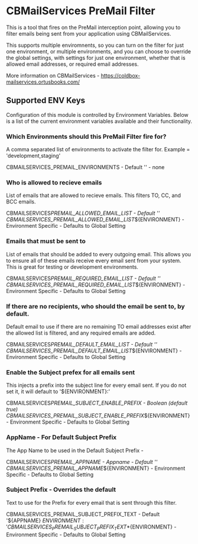 # CBMailServices PreMail Filter

This is a tool that fires on the PreMail interception point, allowing you to filter emails being sent from your application using CBMailServices.

This supports multiple enviromnents, so you can turn on the filter for just one environment, or multiple environments, and you can choose to override the global settings, with settings for just one environment, whether that is allowed email addresses, or required email addresses.

More information on CBMailServices - https://coldbox-mailservices.ortusbooks.com/

## Supported ENV Keys

Configuration of this module is controlled by Environment Variables. Below is a list of the current environment variables available and their functionality.

### Which Environments should this PreMail Filter fire for?

A comma separated list of environments to activate the filter for. Example = 'development,staging'

CBMAILSERVICES_PREMAIL_ENVIRONMENTS - Default '' - none

### Who is allowed to recieve emails

List of emails that are allowed to recieve emails. This filters TO, CC, and BCC emails.

CBMAILSERVICES*PREMAIL_ALLOWED_EMAIL_LIST - Default ''
CBMAILSERVICES_PREMAIL_ALLOWED_EMAIL_LIST*${ENVIRONMENT} - Environment Specific - Defaults to Global Setting

### Emails that must be sent to

List of emails that should be added to every outgoing email. This allows you to ensure all of these emails receive every email sent from your system. This is great for testing or development environments.

CBMAILSERVICES*PREMAIL_REQUIRED_EMAIL_LIST - Default ''
CBMAILSERVICES_PREMAIL_REQUIRED_EMAIL_LIST*${ENVIRONMENT} - Environment Specific - Defaults to Global Setting

### If there are no recipients, who should the email be sent to, by default.

Default email to use if there are no remaining TO email addresses exist after the allowed list is filtered, and any required emails are added.

CBMAILSERVICES*PREMAIL_DEFAULT_EMAIL_LIST - Default ''
CBMAILSERVICES_PREMAIL_DEFAULT_EMAIL_LIST*${ENVIRONMENT} - Environment Specific - Defaults to Global Setting

### Enable the Subject prefex for all emails sent

This injects a prefix into the subject line for every email sent. If you do not set it, it will default to '${ENVIRONMENT}:'

CBMAILSERVICES*PREMAIL_SUBJECT_ENABLE_PREFIX - Boolean (default true)
CBMAILSERVICES_PREMAIL_SUBJECT_ENABLE_PREFIX*${ENVIRONMENT} - Environment Specific - Defaults to Global Setting

### AppName - For Default Subject Prefix

The App Name to be used in the Default Subject Prefix -

CBMAILSERVICES*PREMAIL_APPNAME - Appname - Default ''
CBMAILSERVICES_PREMAIL_APPNAME*${ENVIRONMENT} - Environment Specific - Defaults to Global Setting

### Subject Prefix - Overrides the default

Text to use for the Prefix for every email that is sent through this filter.

CBMAILSERVICES_PREMAIL_SUBJECT_PREFIX_TEXT - Default '${APPNAME} ${ENVIRONMENT}: '
CBMAILSERVICES_PREMAIL_SUBJECT_PREFIX_TEXT*${ENVIRONMENT} - Environment Specific - Defaults to Global Setting
